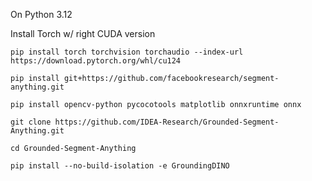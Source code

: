 On Python 3.12

Install Torch w/ right CUDA version

```
pip install torch torchvision torchaudio --index-url https://download.pytorch.org/whl/cu124
```

```
pip install git+https://github.com/facebookresearch/segment-anything.git
```

```
pip install opencv-python pycocotools matplotlib onnxruntime onnx
```

```
git clone https://github.com/IDEA-Research/Grounded-Segment-Anything.git

cd Grounded-Segment-Anything

pip install --no-build-isolation -e GroundingDINO
```

